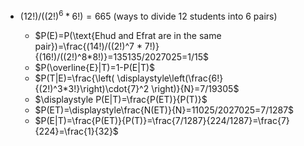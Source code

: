 


- $(12!)/((2!)^6*6!)=665$ (ways to divide 12 students into 6 pairs)

	- $P(E)=P(\text{Ehud and Efrat are in the same pair})=\frac{(14!)/((2!)^7 * 7!)}{(16!)/((2!)^8*8!)}=135135/2027025=1/15$
	- $P(\overline{E}|T)=1-P(E|T)$
	- $P(T|E)=\frac{\left( \displaystyle\left(\frac{6!}{(2!)^3*3!}\right)\cdot{7}^2 \right)}{N}=7/19305$
	- $\displaystyle P(E|T)=\frac{P(ET)}{P(T)}$
	- $P(ET)=\displaystyle\frac{N(ET)}{N}=11025/2027025=7/1287$
	- $P(E|T)=\frac{P(ET)}{P(T)}=\frac{7/1287}{224/1287}=\frac{7}{224}=\frac{1}{32}$
	
